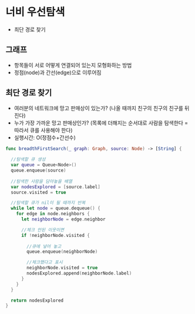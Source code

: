 # 너비 우선탐색
- 최단 경로 찾기

## 그래프
- 항목들이 서로 어떻게 연결되어 있는지 모형화하는 방법
- 정점(node)과 간선(edge)으로 이루어짐

## 최단 경로 찾기
- 여러분의 네트워크에 망고 판매상이 있는가? (나올 때까지 친구의 친구의 친구를 뒤진다)
- 누가 가장 가까운 망고 판매상인가? (목록에 더해지는 순서대로 사람을 탐색한다 = 따라서 큐를 사용해야 한다)
- 실행시간: O(정점수+간선수)

```swift
func breadthFirstSearch(_ graph: Graph, source: Node) -> [String] {
  
  //탐색할 큐 생성
  var queue = Queue<Node>()
  queue.enqueue(source)
  
  //탐색한 사람을 담아놓을 배열
  var nodesExplored = [source.label]
  source.visited = true

  //탐색할 큐가 nil이 될 때까지 반복
  while let node = queue.dequeue() {
    for edge in node.neighbors {
      let neighborNode = edge.neighbor

      //체크 안된 이웃이면
      if !neighborNode.visited {
        
        //큐에 넣어 놓고
        queue.enqueue(neighborNode)

        //체크했다고 표시
        neighborNode.visited = true
        nodesExplored.append(neighborNode.label)
      }
    }
  }

  return nodesExplored
}
```